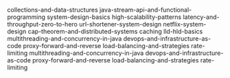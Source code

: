 collections-and-data-structures
java-stream-api-and-functional-programming
system-design-basics
high-scalability-patterns
latency-and-throughput-zero-to-hero
url-shortener-system-design
netflix-system-design
cap-theorem-and-distributed-systems
caching
lld-hld-basics
multithreading-and-concurrency-in-java
devops-and-infrastructure-as-code
proxy-forward-and-reverse
load-balancing-and-strategies
rate-limiting
multithreading-and-concurrency-in-java
devops-and-infrastructure-as-code
proxy-forward-and-reverse
load-balancing-and-strategies
rate-limiting